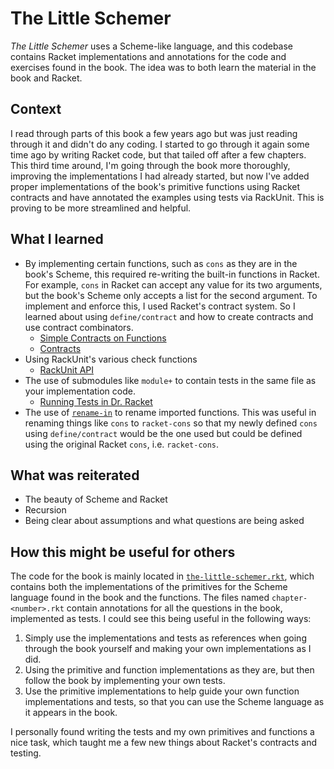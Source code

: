 # The Little Schemer

_The Little Schemer_ uses a Scheme-like language, and this codebase contains Racket implementations and annotations for the code and exercises found in the book. The idea was to both learn the material in the book and Racket.

## Context

I read through parts of this book a few years ago but was just reading through it and didn't do any coding. I started to go through it again some time ago by writing Racket code, but that tailed off after a few chapters. This third time around, I'm going through the book more thoroughly, improving the implementations I had already started, but now I've added proper implementations of the book's primitive functions using Racket contracts and have annotated the examples using tests via RackUnit. This is proving to be more streamlined and helpful.

## What I learned

* By implementing certain functions, such as `cons` as they are in the book's Scheme, this required re-writing the built-in functions in Racket. For example, `cons` in Racket can accept any value for its two arguments, but the book's Scheme only accepts a list for the second argument. To implement and enforce this, I used Racket's contract system. So I learned about using `define/contract` and how to create contracts and use contract combinators.
  * [Simple Contracts on Functions](https://docs.racket-lang.org/guide/contract-func.html)
  * [Contracts](https://docs.racket-lang.org/reference/contracts.html)
* Using RackUnit's various check functions
  * [RackUnit API](https://docs.racket-lang.org/rackunit/api.html)
* The use of submodules like `module+` to contain tests in the same file as your implementation code.
  * [Running Tests in Dr. Racket](https://beautifulracket.com/explainer/unit-testing.html#running-unit-tests-in-drracket)
* The use of [`rename-in`](https://docs.racket-lang.org/reference/require.html#%28form._%28%28lib._racket%2Fprivate%2Fbase..rkt%29._rename-in%29%29) to rename imported functions. This was useful in renaming things like `cons` to `racket-cons` so that my newly defined `cons` using `define/contract` would be the one used but could be defined using the original Racket `cons`, i.e. `racket-cons`.

## What was reiterated

* The beauty of Scheme and Racket
* Recursion
* Being clear about assumptions and what questions are being asked

## How this might be useful for others

The code for the book is mainly located in [`the-little-schemer.rkt`](source/the-little-schemer.rkt), which contains both the implementations of the primitives for the Scheme language found in the book and the functions. The files named `chapter-<number>.rkt` contain annotations for all the questions in the book, implemented as tests. I could see this being useful in the following ways:

1. Simply use the implementations and tests as references when going through the book yourself and making your own implementations as I did.
2. Using the primitive and function implementations as they are, but then follow the book by implementing your own tests.
3. Use the primitive implementations to help guide your own function implementations and tests, so that you can use the Scheme language as it appears in the book.

I personally found writing the tests and my own primitives and functions a nice task, which taught me a few new things about Racket's contracts and testing.
